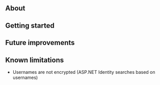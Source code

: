 ﻿About
-----


Getting started
---------------


Future improvements
-------------------


Known limitations
-----------------
- Usernames are not encrypted (ASP.NET Identity searches based on usernames)
